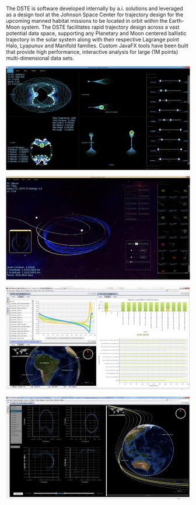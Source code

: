 The DSTE is software developed internally by a.i. solutions and leveraged as a design tool at the Johnson 
Space Center for trajectory design for the upcoming manned habitat missions to be located in orbit within 
the Earth-Moon system. The DSTE facilitates rapid trajectory design across a vast potential data space, 
supporting any Planetary and Moon centered ballistic trajectory in the solar system along with their respective 
Lagrange point Halo, Lyapunuv and Manifold families. Custom JavaFX tools have been built that provide high performance, 
interactive analysis for large (1M points) multi-dimensional data sets.

[![Screen 1](screen1.jpg)]()

[![Screen 2](screen2.jpg)]()

[![Screen 3](screen3.jpg)]()

[![Screen 4](screen4.jpg)]()